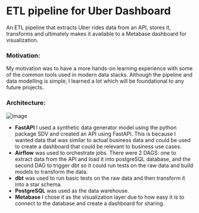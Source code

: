 # ETL pipeline for Uber Dashboard
An ETL pipeline that extracts Uber rides data from an API, stores it, transforms and ultimately makes it available to a Metabase dashboard for visualization.

### Motivation: ###
My motivation was to have a more hands-on learning experience with some of the common tools used in modern data stacks. Although the pipeline and data modelling is simple, I learned a lot which will be foundational to any future projects.  

### Architecture: ###
![image](https://github.com/laibah-iqbal/uber-dashboard-pipeline/assets/67593507/dcc17a56-30c2-4d44-ba5b-b58e0a85b769)

- **FastAPI** I used a synthetic data generator model using the python package SDV and created an API using FastAPI. This is because I wanted data that was similar to actual business data and could be used to create a dashboard that could be relevant to business use cases.
- **Airflow** was used to orchestrate jobs. There were 2 DAGS: one to extract data from the API and load it into postgreSQL database, and the second DAG to trigger dbt so it could run tests on the raw data and build models to transform the data.
- **dbt** was used to run basic tests on the raw data and then transform it into a star schema.
- **PostgreSQL** was used as the data warehouse.
- **Metabase** I chose it as the visualization layer due to how easy it is to connect to the database and create a dashboard for sharing.



